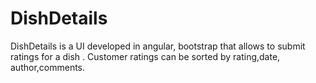 # DishDetails
DishDetails is a UI developed in angular, bootstrap that allows to submit ratings for a dish .
Customer ratings can be sorted by rating,date, author,comments.


